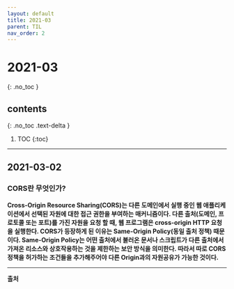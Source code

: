 ```yaml
---
layout: default
title: 2021-03
parent: TIL
nav_order: 2
---
```


# 2021-03
{: .no_toc }

## contents
{: .no_toc .text-delta }

1. TOC
{:toc}
---

## 2021-03-02

### CORS란 무엇인가?

<b> Cross-Origin Resource Sharing(CORS)는 다른 도메인에서 실행 중인 웹 애플리케이션에서 선택된 자원에 대한 접근 권한을 부여하는 매커니즘이다.
다른 출처(도메인, 프로토콜 또는 포트)를 가진 자원을 요청 할 때, 웹 프로그램은 cross-origin HTTP 요청을 실행한다.
CORS가 등장하게 된 이유는 <b>Same-Origin Policy</b>(동일 출처 정책) 때문이다.
Same-Origin Policy는 어떤 출처에서 불러온 문서나 스크립트가 다른 출처에서 가져온 리소스와 상호작용하는 것을 제한하는 보안 방식을 의미한다.
따라서 따로 CORS정책을 허가하는 조건들을 추가해주어야 다른 Origin과의 자원공유가 가능한 것이다.


---

출처
